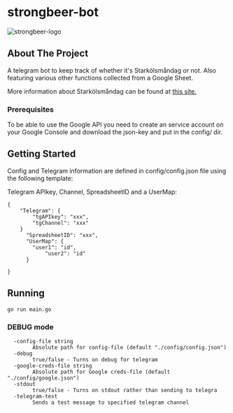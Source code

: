 # strongbeer-bot
![strongbeer-logo](https://assets.untappd.com/site/beer_logos_hd/beer-55370_24b70_hd.jpeg)

## About The Project

A telegram bot to keep track of whether it's Starkölsmåndag or not. Also featuring various other functions collected from a Google Sheet.

More information about Starkölsmåndag can be found at [this site.](https://starkölsmåndag.se)

### Prerequisites
To be able to use the Google API you need to create an service account on your Google Console and download the json-key and put in the config/ dir.

## Getting Started

Config and Telegram information are defined in config/config.json file using the following template:

Telegram APIkey, Channel, SpreadsheetID and a UserMap:

```
{
    "Telegram": {
		"tgAPIkey": "xxx",
		"tgChannel": "xxx"
	}
      "SpreadsheetID": "xxx",
      "UserMap": {
		"user1": "id",
            "user2": "id"
      }

}
```

## Running

```
go run main.go
```

### DEBUG mode
```
  -config-file string
        Absolute path for config-file (default "./config/config.json")
  -debug
        true/false - Turns on debug for telegram
  -google-creds-file string
        Absolute path for Google creds-file (default "./config/google.json")
  -stdout
        true/false - Turns on stdout rather than sending to telegra
  -telegram-test
        Sends a test message to specified telegram channel
```